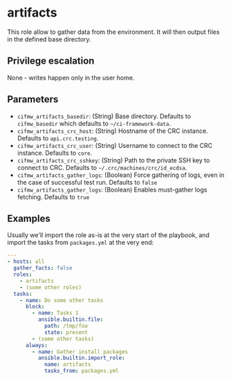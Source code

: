 # artifacts
This role allow to gather data from the environment. It will then output files
in the defined base directory.

## Privilege escalation
None - writes happen only in the user home.

## Parameters
* `cifmw_artifacts_basedir`: (String) Base directory. Defaults to `cifmw_basedir` which defaults to `~/ci-framework-data`.
* `cifmw_artifacts_crc_host`: (String) Hostname of the CRC instance. Defaults to `api.crc.testing`.
* `cifmw_artifacts_crc_user`: (String) Username to connect to the CRC instance. Defaults to `core`.
* `cifmw_artifacts_crc_sshkey`: (String) Path to the private SSH key to connect to CRC. Defaults to `~/.crc/machines/crc/id_ecdsa`.
* `cifmw_artifacts_gather_logs`: (Boolean) Force gathering of logs, even in the case of successful test run. Defaults to `false`
* `cifmw_artifacts_gather_logs`: (Boolean) Enables must-gather logs fetching. Defaults to `true`

## Examples
Usually we'll import the role as-is at the very start of the playbook, and
import the tasks from `packages.yml` at the very end:
```YAML
---
- hosts: all
  gather_facts: false
  roles:
    - artifacts
    - (some other roles)
  tasks:
    - name: Do some other tasks
      block:
        - name: Tasks 1
          ansible.builtin.file:
            path: /tmp/foo
            state: present
        - (some other tasks)
      always:
        - name: Gather install packages
          ansible.builtin.import_role:
            name: artifacts
            tasks_from: packages.yml
```
